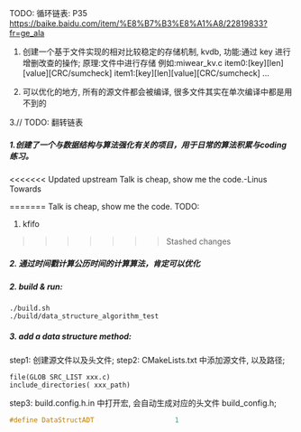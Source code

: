 TODO:
循环链表: P35
https://baike.baidu.com/item/%E8%B7%B3%E8%A1%A8/22819833?fr=ge_ala


1. 创建一个基于文件实现的相对比较稳定的存储机制, kvdb, 
功能:通过 key 进行增删改查的操作;
原理:文件中进行存储
例如:miwear_kv.c
item0:[key][len][value][CRC/sumcheck]
item1:[key][len][value][CRC/sumcheck]
...

2. 可以优化的地方, 所有的源文件都会被编译, 很多文件其实在单次编译中都是用不到的

3.// TODO: 翻转链表



##### 1.创建了一个与数据结构与算法强化有关的项目，用于日常的算法积累与coding练习。
<<<<<<< Updated upstream
Talk is cheap, show me the code.-Linus Towards

=======
Talk is cheap, show me the code.
TODO:
1. kfifo
>>>>>>> Stashed changes

##### 2. 通过时间戳计算公历时间的计算算法，肯定可以优化


##### 2. build & run:
```shell
./build.sh
./build/data_structure_algorithm_test
```



##### 3. add a data structure method:
step1: 
创建源文件以及头文件;
step2:
CMakeLists.txt 中添加源文件, 以及路径;
```CMakeLists
file(GLOB SRC_LIST xxx.c)
include_directories( xxx_path)
```

step3:
build.config.h.in 中打开宏, 会自动生成对应的头文件 build_config.h;
```C
#define DataStructADT                    1
```
